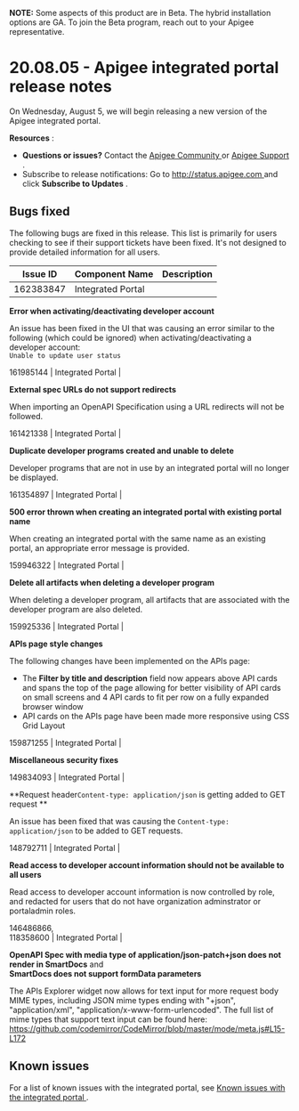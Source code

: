 **NOTE:** Some aspects of this product are in Beta. The hybrid installation
options are GA. To join the Beta program, reach out to your Apigee
representative.

#  20.08.05 - Apigee integrated portal release notes

On Wednesday, August 5, we will begin releasing a new version of the Apigee
integrated portal.

**Resources** :

  * **Questions or issues?** Contact the [ Apigee Community ](https://community.apigee.com/index.html) or [ Apigee Support ](https://community.apigee.com/page/apigee-customer-support) . 
  * Subscribe to release notifications: Go to [ http://status.apigee.com ](https://status.apigee.com) and click **Subscribe to Updates** . 

##  Bugs fixed

The following bugs are fixed in this release. This list is primarily for users
checking to see if their support tickets have been fixed. It's not designed to
provide detailed information for all users.

Issue ID  |  Component Name  |  Description  
---|---|---  
162383847  |  Integrated Portal  |

**Error when activating/deactivating developer account**

An issue has been fixed in the UI that was causing an error similar to the
following (which could be ignored) when activating/deactivating a developer
account:  
` Unable to update user status `  
  
161985144  |  Integrated Portal  |

**External spec URLs do not support redirects**

When importing an OpenAPI Specification using a URL redirects will not be
followed.  
  
161421338  |  Integrated Portal  |

**Duplicate developer programs created and unable to delete**

Developer programs that are not in use by an integrated portal will no longer
be displayed.  
  
161354897  |  Integrated Portal  |

**500 error thrown when creating an integrated portal with existing portal
name**

When creating an integrated portal with the same name as an existing portal,
an appropriate error message is provided.  
  
159946322  |  Integrated Portal  |

**Delete all artifacts when deleting a developer program**

When deleting a developer program, all artifacts that are associated with the
developer program are also deleted.  
  
159925336  |  Integrated Portal  |

**APIs page style changes**

The following changes have been implemented on the APIs page:

  * The **Filter by title and description** field now appears above API cards and spans the top of the page allowing for better visibility of API cards on small screens and 4 API cards to fit per row on a fully expanded browser window 
  * API cards on the APIs page have been made more responsive using CSS Grid Layout 

  
159871255  |  Integrated Portal  |

**Miscellaneous security fixes**  
  
149834093  |  Integrated Portal  |

**Request header` Content-type: application/json ` is getting added to GET
request **

An issue has been fixed that was causing the ` Content-type: application/json
` to be added to GET requests.  
  
148792711  |  Integrated Portal  |

**Read access to developer account information should not be available to all
users**

Read access to developer account information is now controlled by role, and
redacted for users that do not have organization adminstrator or portaladmin
roles.  
  
146486866,  
118358600  |  Integrated Portal  |

**OpenAPI Spec with media type of application/json-patch+json does not render
in SmartDocs** and  
**SmartDocs does not support formData parameters**

The APIs Explorer widget now allows for text input for more request body MIME
types, including JSON mime types ending with "+json", "application/xml",
"application/x-www-form-urlencoded". The full list of mime types that support
text input can be found here: [
https://github.com/codemirror/CodeMirror/blob/master/mode/meta.js#L15-L172
](https://github.com/codemirror/CodeMirror/blob/master/mode/meta.js#L15-L172)  
  
##  Known issues

For a list of known issues with the integrated portal, see [ Known issues with
the integrated portal ](/apigee/docs/release/known-issues#portal) .

